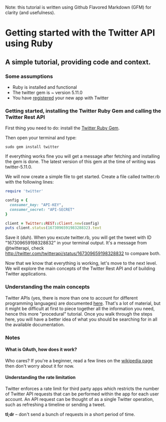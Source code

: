 Note: this tutorial is written using Github Flavored Markdown (GFM) for clarity (and usefulness).

# Getting started with the Twitter API using Ruby

## A simple tutorial, providing code and context.

### Some assumptions

* Ruby is installed and functional
* The twitter gem is ~ version 5.11.0
* You have [registered](https://dev.twitter.com/apps) your new app with Twitter

### Getting started, installing the Twitter Ruby Gem and calling the Twitter Rest API

First thing you need to do: install the [Twitter Ruby Gem](http://twitter.rubyforge.org/).

Then open your terminal and type:

    sudo gem install twitter

If everything works fine you will get a message after fetching and installing the gem is done. The latest version of this gem at the time of writing was twitter-5.11.0.

We will now create a simple file to get started. Create a file called twitter.rb with the following lines:

```ruby
require 'twitter'

config = {
  consumer_key: "API-KEY",
  consumer_secret: "API-SECRET"
}

client = Twitter::REST::Client.new(config)
puts client.status(167309659198328832).text
 ```
Save it (duh). When you excute twitter.rb, you will get the tweet with ID "167309659198328832" in your terminal output. It's a message from @twitterapi, check http://twitter.com/twitterapi/status/167309659198328832 to compare both. 

Now that we know that everything is working, let's move to the next level. We will explore the main concepts of the Twitter Rest API and of building Twitter applications.

<style "display:none">TODO: add troubleshooting tips</style>

### Understanding the main concepts

Twitter APIs (yes, there is more than one to account for different programming languages) are documented [here](https://dev.twitter.com/docs). That's a lot of material, but it might be difficult at first to piece together all the information you need, hence this more "procedural" tutorial. Once you walk through the steps here, you will have a better idea of what you should be searching for in all the available documentation.

### Notes

#### What is OAuth, how does it work?

Who cares? If you're a beginner, read a few lines on the [wikipedia page](http://en.wikipedia.org/wiki/Oauth) then don't worry about it for now.

#### Understanding the rate limitation

Twitter enforces a rate limit for third party apps which restricts the number of Twitter API requests that can be performed within the app for each user account. An API request can be thought of as a single Twitter operation, such as refreshing a timeline or sending a tweet.

**tl;dr** – don't send a bunch of requests in a short period of time.

